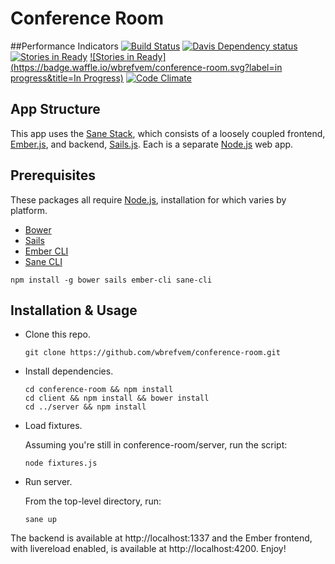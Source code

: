 # Conference Room  
##Performance Indicators
[![Build Status](https://travis-ci.org/wbrefvem/conference-room.svg?branch=master)](https://travis-ci.org/wbrefvem/conference-room) [![Davis Dependency status](https://david-dm.org/wbrefvem/conference-room.svg)](https://david-dm.org/wbrefvem/conference-room.svg) [![Stories in Ready](https://badge.waffle.io/wbrefvem/conference-room.png?label=ready&title=Ready)](https://waffle.io/wbrefvem/conference-room) [![Stories in Ready](https://badge.waffle.io/wbrefvem/conference-room.svg?label=in progress&title=In Progress)](http://waffle.io/wbrefvem/conference-room) [![Code Climate](https://codeclimate.com/github/wbrefvem/conference-room/badges/gpa.svg)](https://codeclimate.com/github/wbrefvem/conference-room)

## App Structure

This app uses the [Sane Stack](http://www.sanestack.com), which consists of a loosely coupled frontend, [Ember.js](http://emberjs.com),
and backend, [Sails.js](http://sailsjs.org). Each is a separate [Node.js](http://nodejs.org) web app. 

## Prerequisites

These packages all require [Node.js](http://nodejs.org), installation for which varies by platform.

* [Bower](http://bower.io)
* [Sails](http://sailsjs.org)
* [Ember CLI](http://www.emeber-cli.com)
* [Sane CLI](http://sanestack.com)

```
npm install -g bower sails ember-cli sane-cli
```

## Installation & Usage

* Clone this repo.  
    
    ```
    git clone https://github.com/wbrefvem/conference-room.git
    ```

* Install dependencies.  

    ```
    cd conference-room && npm install
    cd client && npm install && bower install
    cd ../server && npm install
    ```

* Load fixtures.  

    Assuming you're still in conference-room/server, run the script:
    ```
    node fixtures.js
    ```

* Run server.  

    From the top-level directory, run: 
    ```
    sane up
    ```

The backend is available at http://localhost:1337 and the Ember frontend, with livereload enabled, is available
at http://localhost:4200. Enjoy!